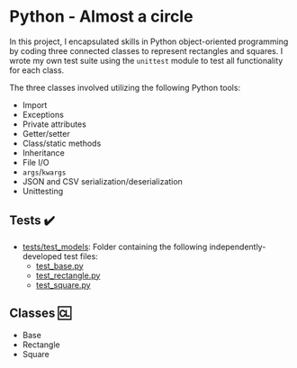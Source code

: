 # Python - Almost a circle

In this project, I encapsulated skills in Python object-oriented programming by coding three connected classes to represent rectangles and squares. I wrote my own test suite using the `unittest` module to test all functionality for each class.

The three classes involved utilizing the following Python tools:

- Import
- Exceptions
- Private attributes
- Getter/setter
- Class/static methods
- Inheritance
- File I/O
- `args`/`kwargs`
- JSON and CSV serialization/deserialization
- Unittesting

## Tests ✔️

- [tests/test_models](https://github.com/belovetech/alx-higher_level_programming/tree/main/0x0C-python-almost_a_circle/tests/test_models): Folder containing the following independently-developed test files:
  - [test_base.py](https://github.com/belovetech/alx-higher_level_programming/blob/main/0x0C-python-almost_a_circle/tests/test_models/test_base.py)
  - [test_rectangle.py](https://github.com/belovetech/alx-higher_level_programming/blob/main/0x0C-python-almost_a_circle/tests/test_models/test_rectangle.py)
  - [test_square.py](https://github.com/belovetech/alx-higher_level_programming/blob/main/0x0C-python-almost_a_circle/tests/test_models/test_square.py)

## Classes 🆑

- Base
- Rectangle
- Square
